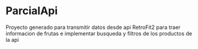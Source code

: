 # ParcialApi
Proyecto generado para transmitir datos desde api RetroFit2 para traer informacion de frutas e implementar busqueda y filtros de los productos de la api
